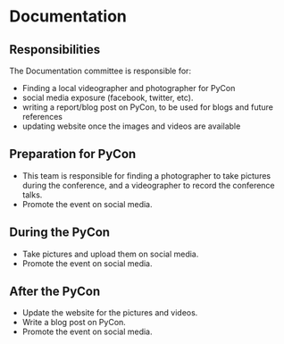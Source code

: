 # Documentation

## Responsibilities

The Documentation committee is responsible for:

- Finding a local videographer and photographer for PyCon
- social media exposure (facebook, twitter, etc).
- writing a report/blog post on PyCon, to be used for blogs and future references
- updating website once the images and videos are available

## Preparation for PyCon
- This team is responsible for finding a photographer to take pictures during the conference, and a videographer to record the conference talks.
- Promote the event on social media.

## During the PyCon
- Take pictures and upload them on social media.
- Promote the event on social media.

## After the PyCon
- Update the website for the pictures and videos.
- Write a blog post on PyCon.
- Promote the event on social media.

